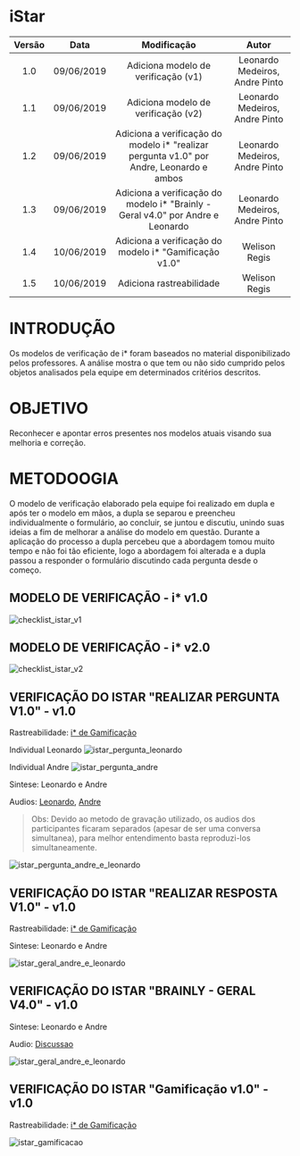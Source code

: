 # iStar

|  Versão | Data | Modificação | Autor |
|  :------: | :------: | :------: | :------: |
| 1.0 | 09/06/2019 | Adiciona modelo de verificação (v1) | Leonardo Medeiros, Andre Pinto |
| 1.1 | 09/06/2019 | Adiciona modelo de verificação (v2) | Leonardo Medeiros, Andre Pinto |
| 1.2 | 09/06/2019 | Adiciona a verificação do modelo i* "realizar pergunta v1.0" por Andre, Leonardo e ambos | Leonardo Medeiros, Andre Pinto |
| 1.3 | 09/06/2019 | Adiciona a verificação do modelo i* "Brainly - Geral v4.0" por Andre e Leonardo | Leonardo Medeiros, Andre Pinto |
| 1.4 | 10/06/2019 | Adiciona a verificação do modelo i* "Gamificação v1.0" | Welison Regis |
| 1.5 | 10/06/2019 | Adiciona rastreabilidade | Welison Regis |

# INTRODUÇÃO

Os modelos de verificação de i* foram baseados no material disponibilizado pelos professores. A análise mostra o que tem ou não sido cumprido pelos objetos analisados pela equipe em determinados critérios descritos.

# OBJETIVO

Reconhecer e apontar erros presentes nos modelos atuais visando sua melhoria e correção.

# METODOOGIA

O modelo de verificação elaborado pela equipe foi realizado em dupla e após ter o modelo em mãos, a dupla se separou e preencheu individualmente o formulário, ao concluir, se juntou e discutiu, unindo suas ideias a fim de melhorar a análise do modelo em questão. Durante a aplicação do processo a dupla percebeu que a abordagem tomou muito tempo e não foi tão eficiente, logo a abordagem foi alterada e a dupla passou a responder o formulário discutindo cada pergunta desde o começo.

## MODELO DE VERIFICAÇÃO - i* v1.0

![checklist_istar_v1](./images/analise/checklist_istar_v1.png)

## MODELO DE VERIFICAÇÃO - i* v2.0

![checklist_istar_v2](./images/analise/checklist_istar_v2.jpg)

## VERIFICAÇÃO DO ISTAR "REALIZAR PERGUNTA V1.0" - v1.0

Rastreabilidade: [i* de Gamificação](./i_star.md#isr02)

Individual Leonardo
![istar_pergunta_leonardo](./images/analise/istar_pergunta_leonardo.png)

Individual Andre
![istar_pergunta_andre](./images/analise/istar_pergunta_andre.png)

Sintese: Leonardo e Andre

Audios:
[Leonardo](https://drive.google.com/file/d/1pXXKOsgZi7ksFLsfP-g7jhWzy_O25w4P/view?usp=sharing), [Andre](https://drive.google.com/file/d/1BQy9X-c2qaojW_N7-M9UCGvmyrtpX_bb/view?usp=sharing)

> Obs: Devido ao metodo de gravação utilizado, os audios dos participantes ficaram separados (apesar de ser uma conversa simultanea), para melhor entendimento basta reproduzi-los simultaneamente.

![istar_pergunta_andre_e_leonardo](./images/analise/istar_pergunta_andre_e_leonardo.png)

## VERIFICAÇÃO DO ISTAR "REALIZAR RESPOSTA V1.0" - v1.0

Rastreabilidade: [i* de Gamificação](./i_star.md#isr03)

Sintese: Leonardo e Andre

![istar_geral_andre_e_leonardo](./images/analise/istar_resposta_andre_e_leonardo.png)

## VERIFICAÇÃO DO ISTAR "BRAINLY - GERAL V4.0" - v1.0

Sintese: Leonardo e Andre

Audio: [Discussao](https://drive.google.com/file/d/1d99E9UCn2FyxWRZsSDSxK52dXiv1vsy0/view?usp=sharing)

![istar_geral_andre_e_leonardo](./images/analise/istar_geral_andre_e_leonardo.png)

## VERIFICAÇÃO DO ISTAR "Gamificação v1.0" - v1.0

Rastreabilidade: [i* de Gamificação](./i_star.md#isr05)

![istar_gamificacao](./images/analise/istar_gamificacao.png)